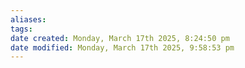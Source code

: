 ```yaml
---
aliases: 
tags: 
date created: Monday, March 17th 2025, 8:24:50 pm
date modified: Monday, March 17th 2025, 9:58:53 pm
---
```

